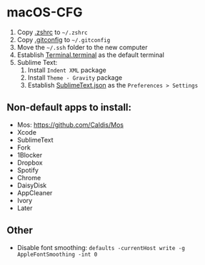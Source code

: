 # macOS-CFG

1. Copy [.zshrc](https://github.com/xmollv/macOS-cfg/blob/master/.zshrc) to `~/.zshrc`
2. Copy [.gitconfig](https://github.com/xmollv/macOS-cfg/blob/master/.gitconfig) to `~/.gitconfig`
3. Move the `~/.ssh` folder to the new computer
4. Establish [Terminal.terminal](https://github.com/xmollv/macOS-cfg/blob/master/Terminal.terminal) as the default terminal
5. Sublime Text:
    1. Install `Indent XML` package
    2. Install `Theme - Gravity` package
    3. Establish [SublimeText.json](https://github.com/xmollv/macOS-cfg/blob/master/SublimeText.json) as the `Preferences > Settings`

## Non-default apps to install:
- Mos: https://github.com/Caldis/Mos
- Xcode
- SublimeText
- Fork
- 1Blocker
- Dropbox
- Spotify
- Chrome
- DaisyDisk
- AppCleaner
- Ivory
- Later

## Other

- Disable font smoothing: `defaults -currentHost write -g AppleFontSmoothing -int 0`
